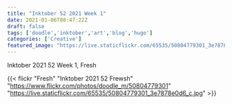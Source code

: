 ```yaml
---
title: "Inktober 52 2021 Week 1"
date: 2021-01-06T08:47:22Z
draft: false
tags: ['doodle','inktober','art','blog','hugo']
categories: ['Creative']
featured_image: "https://live.staticflickr.com/65535/50804779301_3e7878e0d6_z.jpg"
---
```


Inktober 2021 52 Week 1, Fresh


{{< flickr "Fresh"
           "Inktober 2021 52 Frewsh"
           "https://www.flickr.com/photos/doodle_m/50804779301"
           "https://live.staticflickr.com/65535/50804779301_3e7878e0d6_c.jpg" >}}